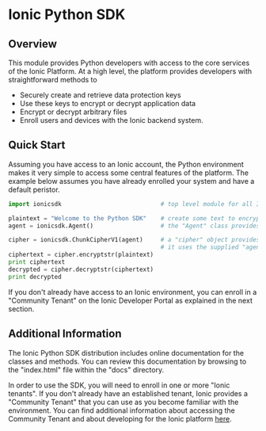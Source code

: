 # Ionic Python SDK

## Overview
This module provides Python developers with access to the core services of the Ionic Platform.  At a high level, the platform provides developers with straightforward methods to
* Securely create and retrieve data protection keys
* Use these keys to encrypt or decrypt application data
* Encrypt or decrypt arbitrary files
* Enroll users and devices with the Ionic backend system.

## Quick Start
Assuming you have access to an Ionic account, the Python environment makes it very simple to access some central features of the platform.   The example below assumes you have already enrolled your system and have a default peristor.

```python
import ionicsdk                            # top level module for all Ionic classes

plaintext = "Welcome to the Python SDK"    # create some text to encrypt
agent = ionicsdk.Agent()                   # the "Agent" class provides access to several common services.

cipher = ionicsdk.ChunkCipherV1(agent)     # a "cipher" object provides "encrypt" and "decrypt" operations.
                                           # it uses the supplied "agent" to create and retrieve keys.
ciphertext = cipher.encryptstr(plaintext)
print ciphertext
decrypted = cipher.decryptstr(ciphertext)
print decrypted
```
If you don't already have access to an Ionic environment, you can enroll in a "Community Tenant" on the Ionic Developer Portal as explained in the next section.

## Additional Information
The Ionic Python SDK distribution includes online documentation for the classes and methods.   You can review this documentation by browsing to the "index.html" file within the "docs" directory.

In order to use the SDK, you will need to enroll in one or more "Ionic tenants".  If you don't already have an established tenant, Ionic provides a "Community Tenant" that you can use as you become familiar with the environment.   You can find additional information about accessing the Community Tenant and about developing for the Ionic platform [here](http://dev.ionic.com "Ionic Developer Portal").
